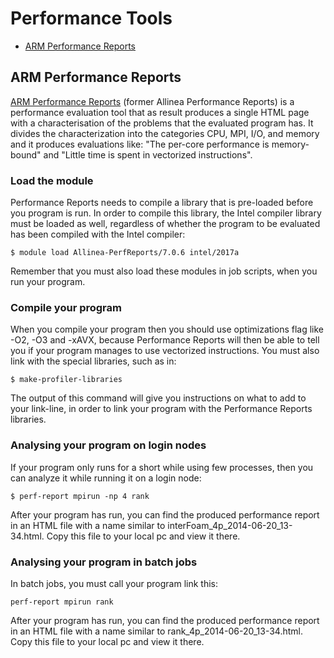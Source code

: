 <h1>Performance Tools</h1>

<ul class='toc-indentation'>
<li><a href='#performance-reports'>ARM Performance Reports</a></li>
</ul>

<h2 id="performance-reports">ARM Performance Reports</h2>

<a href='https://www.arm.com/products/development-tools/hpc-tools/cross-platform/performance-reports'>ARM Performance Reports</a> (former Allinea Performance Reports) is a performance evaluation tool that as result produces a single HTML page with a characterisation of the problems that the evaluated program has. It divides the characterization into the categories CPU, MPI, I/O, and memory and it produces evaluations like: "The per-core performance is memory-bound" and "Little time is spent in vectorized instructions".

<h3>Load the module</h3>

Performance Reports needs to compile a library that is pre-loaded before you program is run. In order to compile this library, the Intel compiler library must be loaded as well, regardless of whether the program to be evaluated has been compiled with the Intel compiler:

    $ module load Allinea-PerfReports/7.0.6 intel/2017a

Remember that you must also load these modules in job scripts, when you run your program.

<h3>Compile your program</h3>

When you compile your program then you should use optimizations flag like -O2, -O3 and -xAVX, because Performance Reports will then be able to tell you if your program manages to use vectorized instructions. You must also link with the special libraries, such as in:

    $ make-profiler-libraries

The output of this command will give you instructions on what to add to your link-line, in order to link your program with the Performance Reports libraries.

<h3>Analysing your program on login nodes</h3>

If your program only runs for a short while using few processes, then you can analyze it while running it on a login node:

    $ perf-report mpirun -np 4 rank

After your program has run, you can find the produced performance report in an HTML file with a name similar to interFoam_4p_2014-06-20_13-34.html. Copy this file to your local pc and view it there.

<h3>Analysing your program in batch jobs</h3>

In batch jobs, you must call your program link this:

    perf-report mpirun rank

After your program has run, you can find the produced performance report in an HTML file with a name similar to rank_4p_2014-06-20_13-34.html. Copy this file to your local pc and view it there.